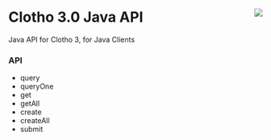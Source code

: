 # Clotho 3.0 Java API  <img align="right" src="http://cidarlab.org/wp-content/uploads/2013/08/research-clotho.png" />


Java API for Clotho 3, for Java Clients

### API
* query
* queryOne
* get
* getAll
* create
* createAll
* submit
